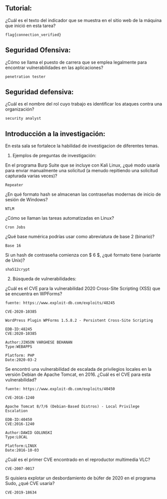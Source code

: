 ## Tutorial:

¿Cuál es el texto del indicador que se muestra en el sitio web de la máquina que inició en esta tarea?

    flag{connection_verified}

## Seguridad Ofensiva:

¿Cómo se llama el puesto de carrera que se emplea legalmente para encontrar vulnerabilidades en las aplicaciones?

    penetration tester

## Seguridad defensiva:

¿Cuál es el nombre del rol cuyo trabajo es identificar los ataques contra una organización?

    security analyst

## Introducción a la investigación:

En esta sala se fortalece la habilidad de investigacion de diferentes temas.


1) Ejemplos de preguntas de investigación:

En el programa Burp Suite que se incluye con Kali Linux, ¿qué modo usaría para enviar manualmente una solicitud (a menudo repitiendo una solicitud capturada varias veces)?

    Repeater

¿En qué formato hash se almacenan las contraseñas modernas de inicio de sesión de Windows?

    NTLM

¿Cómo se llaman las tareas automatizadas en Linux?

    Cron Jobs

¿Qué base numérica podrías usar como abreviatura de base 2 (binario)?

    Base 16

Si un hash de contraseña comienza con $ 6 $, ¿qué formato tiene (variante de Unix)?

    sha512crypt

2) Búsqueda de vulnerabilidades:

¿Cuál es el CVE para la vulnerabilidad 2020 Cross-Site Scripting (XSS) que se encuentra en WPForms?

    fuente: https://www.exploit-db.com/exploits/48245

    CVE-2020-10385

    WordPress Plugin WPForms 1.5.8.2 - Persistent Cross-Site Scripting

    EDB-ID:48245
    CVE:2020-10385

    Author:JINSON VARGHESE BEHANAN
    Type:WEBAPPS
    
    Platform: PHP
    Date:2020-03-2

Se encontró una vulnerabilidad de escalada de privilegios locales en la versión Debian  de Apache Tomcat, en 2016. ¿Cuál es el CVE para esta vulnerabilidad?

    fuente: https://www.exploit-db.com/exploits/40450
    
    CVE-2016-1240
    
    Apache Tomcat 8/7/6 (Debian-Based Distros) - Local Privilege Escalation
    
    EDB-ID:40450
    CVE:2016-1240
    
    Author:DAWID GOLUNSKI
    Type:LOCAL
    
    Platform:LINUX
    Date:2016-10-03

¿Cuál es el primer CVE encontrado en el reproductor multimedia VLC?

    CVE-2007-0017

Si quisiera explotar un desbordamiento de búfer de 2020 en el programa Sudo, ¿qué CVE usaría?

    CVE-2019-18634


